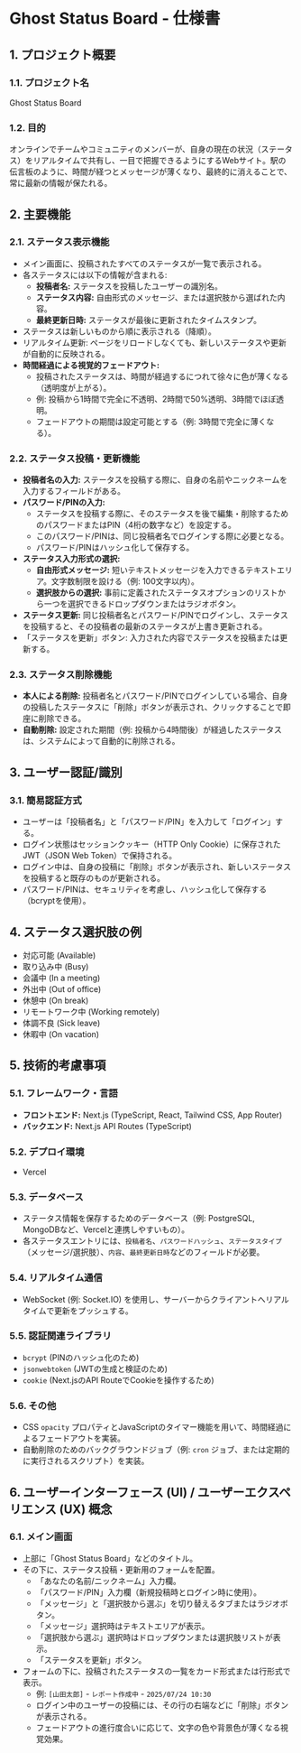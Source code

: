 # Ghost Status Board - 仕様書

## 1. プロジェクト概要

### 1.1. プロジェクト名
Ghost Status Board

### 1.2. 目的
オンラインでチームやコミュニティのメンバーが、自身の現在の状況（ステータス）をリアルタイムで共有し、一目で把握できるようにするWebサイト。駅の伝言板のように、時間が経つとメッセージが薄くなり、最終的に消えることで、常に最新の情報が保たれる。

## 2. 主要機能

### 2.1. ステータス表示機能
*   メイン画面に、投稿されたすべてのステータスが一覧で表示される。
*   各ステータスには以下の情報が含まれる:
    *   **投稿者名:** ステータスを投稿したユーザーの識別名。
    *   **ステータス内容:** 自由形式のメッセージ、または選択肢から選ばれた内容。
    *   **最終更新日時:** ステータスが最後に更新されたタイムスタンプ。
*   ステータスは新しいものから順に表示される（降順）。
*   リアルタイム更新: ページをリロードしなくても、新しいステータスや更新が自動的に反映される。
*   **時間経過による視覚的フェードアウト:**
    *   投稿されたステータスは、時間が経過するにつれて徐々に色が薄くなる（透明度が上がる）。
    *   例: 投稿から1時間で完全に不透明、2時間で50%透明、3時間でほぼ透明。
    *   フェードアウトの期間は設定可能とする（例: 3時間で完全に薄くなる）。

### 2.2. ステータス投稿・更新機能
*   **投稿者名の入力:** ステータスを投稿する際に、自身の名前やニックネームを入力するフィールドがある。
*   **パスワード/PINの入力:**
    *   ステータスを投稿する際に、そのステータスを後で編集・削除するためのパスワードまたはPIN（4桁の数字など）を設定する。
    *   このパスワード/PINは、同じ投稿者名でログインする際に必要となる。
    *   パスワード/PINはハッシュ化して保存する。
*   **ステータス入力形式の選択:**
    *   **自由形式メッセージ:** 短いテキストメッセージを入力できるテキストエリア。文字数制限を設ける（例: 100文字以内）。
    *   **選択肢からの選択:** 事前に定義されたステータスオプションのリストから一つを選択できるドロップダウンまたはラジオボタン。
*   **ステータス更新:** 同じ投稿者名とパスワード/PINでログインし、ステータスを投稿すると、その投稿者の最新のステータスが上書き更新される。
*   「ステータスを更新」ボタン: 入力された内容でステータスを投稿または更新する。

### 2.3. ステータス削除機能
*   **本人による削除:** 投稿者名とパスワード/PINでログインしている場合、自身の投稿したステータスに「削除」ボタンが表示され、クリックすることで即座に削除できる。
*   **自動削除:** 設定された期間（例: 投稿から4時間後）が経過したステータスは、システムによって自動的に削除される。

## 3. ユーザー認証/識別

### 3.1. 簡易認証方式
*   ユーザーは「投稿者名」と「パスワード/PIN」を入力して「ログイン」する。
*   ログイン状態はセッションクッキー（HTTP Only Cookie）に保存されたJWT（JSON Web Token）で保持される。
*   ログイン中は、自身の投稿に「削除」ボタンが表示され、新しいステータスを投稿すると既存のものが更新される。
*   パスワード/PINは、セキュリティを考慮し、ハッシュ化して保存する（bcryptを使用）。

## 4. ステータス選択肢の例

*   対応可能 (Available)
*   取り込み中 (Busy)
*   会議中 (In a meeting)
*   外出中 (Out of office)
*   休憩中 (On break)
*   リモートワーク中 (Working remotely)
*   体調不良 (Sick leave)
*   休暇中 (On vacation)

## 5. 技術的考慮事項

### 5.1. フレームワーク・言語
*   **フロントエンド:** Next.js (TypeScript, React, Tailwind CSS, App Router)
*   **バックエンド:** Next.js API Routes (TypeScript)

### 5.2. デプロイ環境
*   Vercel

### 5.3. データベース
*   ステータス情報を保存するためのデータベース（例: PostgreSQL, MongoDBなど、Vercelと連携しやすいもの）。
*   各ステータスエントリには、`投稿者名`、`パスワードハッシュ`、`ステータスタイプ`（メッセージ/選択肢）、`内容`、`最終更新日時`などのフィールドが必要。

### 5.4. リアルタイム通信
*   WebSocket (例: Socket.IO) を使用し、サーバーからクライアントへリアルタイムで更新をプッシュする。

### 5.5. 認証関連ライブラリ
*   `bcrypt` (PINのハッシュ化のため)
*   `jsonwebtoken` (JWTの生成と検証のため)
*   `cookie` (Next.jsのAPI RouteでCookieを操作するため)

### 5.6. その他
*   CSS `opacity` プロパティとJavaScriptのタイマー機能を用いて、時間経過によるフェードアウトを実装。
*   自動削除のためのバックグラウンドジョブ（例: `cron` ジョブ、または定期的に実行されるスクリプト）を実装。

## 6. ユーザーインターフェース (UI) / ユーザーエクスペリエンス (UX) 概念

### 6.1. メイン画面
*   上部に「Ghost Status Board」などのタイトル。
*   その下に、ステータス投稿・更新用のフォームを配置。
    *   「あなたの名前/ニックネーム」入力欄。
    *   「パスワード/PIN」入力欄（新規投稿時とログイン時に使用）。
    *   「メッセージ」と「選択肢から選ぶ」を切り替えるタブまたはラジオボタン。
    *   「メッセージ」選択時はテキストエリアが表示。
    *   「選択肢から選ぶ」選択時はドロップダウンまたは選択肢リストが表示。
    *   「ステータスを更新」ボタン。
*   フォームの下に、投稿されたステータスの一覧をカード形式または行形式で表示。
    *   例: `[山田太郎]` - `レポート作成中` - `2025/07/24 10:30`
    *   ログイン中のユーザーの投稿には、その行の右端などに「削除」ボタンが表示される。
    *   フェードアウトの進行度合いに応じて、文字の色や背景色が薄くなる視覚効果。
